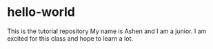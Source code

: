 # hello-world
This is the tutorial repository
My name is Ashen and I am a junior. 
I am excited for this class and hope to learn a lot.
